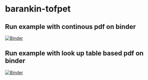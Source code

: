 # barankin-tofpet

## Run example with continous pdf on binder
[![Binder](https://mybinder.org/badge_logo.svg)](https://mybinder.org/v2/gh/KUL-recon-lab/barankin-tofpet/main?labpath=barankin.ipynb)

## Run example with look up table based pdf on binder
[![Binder](https://mybinder.org/badge_logo.svg)](https://mybinder.org/v2/gh/KUL-recon-lab/barankin-tofpet/main?labpath=barankin_lut.ipynb)
